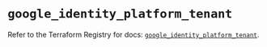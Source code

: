 # `google_identity_platform_tenant`

Refer to the Terraform Registry for docs: [`google_identity_platform_tenant`](https://registry.terraform.io/providers/hashicorp/google/6.36.0/docs/resources/identity_platform_tenant).

